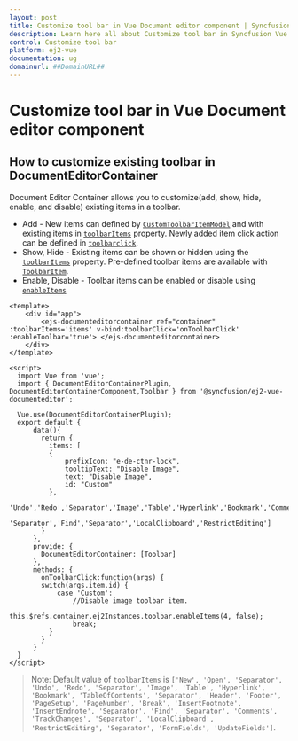 ```yaml
---
layout: post
title: Customize tool bar in Vue Document editor component | Syncfusion
description: Learn here all about Customize tool bar in Syncfusion Vue Document editor component of Syncfusion Essential JS 2 and more.
control: Customize tool bar 
platform: ej2-vue
documentation: ug
domainurl: ##DomainURL##
---
```


# Customize tool bar in Vue Document editor component

## How to customize existing toolbar in DocumentEditorContainer

Document Editor Container allows you to customize(add, show, hide, enable, and disable) existing items in a toolbar.

* Add - New items can defined by [`CustomToolbarItemModel`](https://ej2.syncfusion.com/vue/documentation/api/document-editor/customToolbarItemModel/) and with existing items in [`toolbarItems`](https://ej2.syncfusion.com/vue/documentation/api/document-editor-container/#toolbaritems) property. Newly added item click action can be defined in [`toolbarclick`](https://ej2.syncfusion.com/vue/documentation/api/toolbar/clickEventArgs/).
* Show, Hide - Existing items can be shown or hidden using the [`toolbarItems`](https://ej2.syncfusion.com/vue/documentation/api/document-editor-container/#toolbaritems) property. Pre-defined toolbar items are available with [`ToolbarItem`](https://ej2.syncfusion.com/vue/documentation/api/document-editor/toolbarItem/).
* Enable, Disable -  Toolbar items can be enabled or disable using [`enableItems`](https://ej2.syncfusion.com/vue/documentation/api/document-editor-container/toolbar/#enableItems)

```
<template>
    <div id="app">
        <ejs-documenteditorcontainer ref="container" :toolbarItems='items' v-bind:toolbarClick='onToolbarClick' :enableToolbar='true'> </ejs-documenteditorcontainer>
    </div>
</template>

<script>
  import Vue from 'vue';
  import { DocumentEditorContainerPlugin, DocumentEditorContainerComponent,Toolbar } from '@syncfusion/ej2-vue-documenteditor';

  Vue.use(DocumentEditorContainerPlugin);
  export default {
      data(){
        return {
          items: [
          {
              prefixIcon: "e-de-ctnr-lock",
              tooltipText: "Disable Image",
              text: "Disable Image",
              id: "Custom"
          },
        'Undo','Redo','Separator','Image','Table','Hyperlink','Bookmark','Comments','TableOfContents','Separator','Header','Footer','PageSetup','PageNumber','Break',
        'Separator','Find','Separator','LocalClipboard','RestrictEditing']
        }
      },
      provide: {
        DocumentEditorContainer: [Toolbar]
      },
      methods: {
        onToolbarClick:function(args) {
        switch(args.item.id) {
            case 'Custom':
                //Disable image toolbar item.
                this.$refs.container.ej2Instances.toolbar.enableItems(4, false);
                break;
          }
        }
      }
  }
</script>
```

>Note: Default value of `toolbarItems` is `['New', 'Open', 'Separator', 'Undo', 'Redo', 'Separator', 'Image', 'Table', 'Hyperlink', 'Bookmark', 'TableOfContents', 'Separator', 'Header', 'Footer', 'PageSetup', 'PageNumber', 'Break', 'InsertFootnote', 'InsertEndnote', 'Separator', 'Find', 'Separator', 'Comments', 'TrackChanges', 'Separator', 'LocalClipboard', 'RestrictEditing', 'Separator', 'FormFields', 'UpdateFields']`.